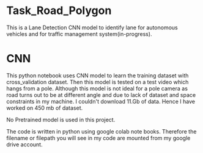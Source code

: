 # Task_Road_Polygon

This is a Lane Detection CNN model to identify lane for autonomous vehicles and for traffic management system(in-progress).

# CNN
This python notebook uses CNN model to learn the training dataset with cross_validation dataset.
Then this model is tested on a test video which hangs from a pole. Although this model is not ideal
for a pole camera as road turns out to be at different angle and due to lack of dataset and space constraints
in my machine. I couldn't download 11.Gb of data. Hence I have worked on 450 mb of dataset.

No Pretrained model is used in this project.

The code is written in python using google colab note books. Therefore the filename or filepath you will see
in my code are mounted from my google drive account.
